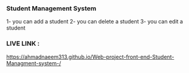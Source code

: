 ### Student Management System 
1- you can add a student 
2- you can delete a student 
3- you can edit a student 

### LIVE LINK : 
https://ahmadnaeem313.github.io/Web-project-front-end-Student-Managment-system-/
